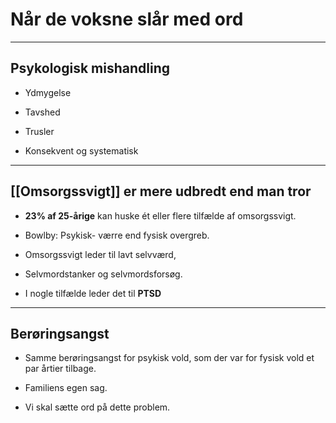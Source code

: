 # Når de voksne slår med ord 

---

## Psykologisk mishandling 

- Ydmygelse 

- Tavshed 

- Trusler 

- Konsekvent og systematisk 

---

## [[Omsorgssvigt]] er mere udbredt end man tror 

- **23% af 25-årige** kan huske ét eller flere tilfælde af omsorgssvigt. 

- Bowlby: Psykisk- værre end fysisk overgreb. 

- Omsorgssvigt leder til lavt selvværd, 

- Selvmordstanker og selvmordsforsøg. 

- I nogle tilfælde leder det til **PTSD** 

---

## Berøringsangst 

- Samme berøringsangst for psykisk vold, som der var for     fysisk vold et par årtier tilbage. 

- Familiens egen sag. 

- Vi skal sætte ord på dette problem. 

